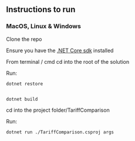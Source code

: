 ## Instructions to run

### MacOS, Linux & Windows

Clone the repo

Ensure you have the [.NET Core sdk](https://www.microsoft.com/net/core) installed 

From terminal / cmd cd into the root of the solution

Run:

	dotnet restore


	dotnet build
	

cd into the project folder/TariffComparison

Run:
	
	dotnet run ./TariffComparison.csproj args
